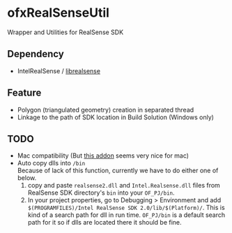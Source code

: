 # ofxRealSenseUtil
Wrapper and Utilities for RealSense SDK

## Dependency
* IntelRealSense / [librealsense](https://github.com/IntelRealSense/librealsense)

## Feature
* Polygon (triangulated geometry) creation in separated thread
* Linkage to the path of SDK location in Build Solution (Windows only)

## TODO
* Mac compatibility (But [this addon](https://github.com/hiroMTB/ofxRealsense2) seems very nice for mac)
* Auto copy dlls into `/bin`  
  Because of lack of this function, currently we have to do either one of below.
  1. copy and paste `realsense2.dll` and `Intel.Realsense.dll` files from RealSense SDK directory's `bin` into your `OF_PJ/bin`.
  2. In your project properties, go to Debugging > Environment and add `$(PROGRAMFILES)/Intel RealSense SDK 2.0/lib/$(Platform)/`. This is kind of a search path for dll in run time. `OF_PJ/bin` is a default search path for it so if dlls are located there it should be fine.
